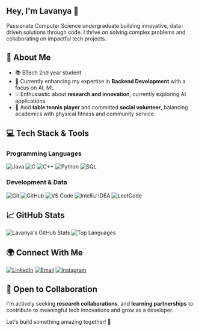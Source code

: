 ## Hey, I'm Lavanya 👋
Passionate Computer Science undergraduate building innovative, data-driven solutions through code. I thrive on solving complex problems and collaborating on impactful tech projects.
## 🚀 About Me
- 📚 BTech 2nd year student
- 🔭 Currently enhancing my expertise in **Backend Development** with a focus on AI, ML
- 💡 Enthusiastic about **research and innovation**, currently exploring AI applications
- 🏓 Avid **table tennis player** and committed **social volunteer**, balancing academics with physical fitness and community service
## 💻 Tech Stack & Tools
### Programming Languages
![Java](https://img.shields.io/badge/Java-ED8B00?style=for-the-badge&logo=openjdk&logoColor=white)
![C](https://img.shields.io/badge/C-A8B9CC?style=for-the-badge&logo=c&logoColor=white)
![C++](https://img.shields.io/badge/C%2B%2B-00599C?style=for-the-badge&logo=c%2B%2B&logoColor=white)
![Python](https://img.shields.io/badge/Python-3776AB?style=for-the-badge&logo=python&logoColor=white)
![SQL](https://img.shields.io/badge/SQL-4479A1?style=for-the-badge&logo=postgresql&logoColor=white)
### Development & Data
![Git](https://img.shields.io/badge/Git-F05032?style=for-the-badge&logo=git&logoColor=white)
![GitHub](https://img.shields.io/badge/GitHub-181717?style=for-the-badge&logo=github&logoColor=white)
![VS Code](https://img.shields.io/badge/VS_Code-007ACC?style=for-the-badge&logo=visual-studio-code&logoColor=white)
![IntelliJ IDEA](https://img.shields.io/badge/IntelliJ_IDEA-000000?style=for-the-badge&logo=intellij-idea&logoColor=white)
![LeetCode](https://img.shields.io/badge/LeetCode-FFA116?style=for-the-badge&logo=leetcode&logoColor=black)
## 📈 GitHub Stats
![Lavanya's GitHub Stats](https://github-readme-stats.vercel.app/api?username=lavanya1486&show_icons=true&theme=radical&hide_border=true)
![Top Languages](https://github-readme-stats.vercel.app/api/top-langs/?username=lavanya1486&layout=compact&theme=radical&hide_border=true)
## 🌍 Connect With Me
[![LinkedIn](https://img.shields.io/badge/LinkedIn-0A66C2?style=for-the-badge&logo=linkedin&logoColor=white)](www.linkedin.com/in/lavanya-pandit-416916313)
[![Email](https://img.shields.io/badge/Email-D14836?style=for-the-badge&logo=gmail&logoColor=white)](mailto:lavanyap1486@gmail.com)
[![Instagram](https://img.shields.io/badge/Instagram-E4405F?style=for-the-badge&logo=instagram&logoColor=white)](https://www.instagram.com/juxt.me.lav/)
## 🤝 Open to Collaboration
I'm actively seeking **research collaborations**, and **learning partnerships** to contribute to meaningful tech innovations and grow as a developer.

Let's build something amazing together! 🚀
<!--
**lavanya1486/lavanya1486** is a ✨ _special_ ✨ repository because its `README.md` (this file) appears on your GitHub profile.

Here are some ideas to get you started:

- 🔭 I’m currently working on ...
- 🌱 I’m currently learning ...
- 👯 I’m looking to collaborate on ...
- 🤔 I’m looking for help with ...
- 💬 Ask me about ...
- 📫 How to reach me: ...
- 😄 Pronouns: ...
- ⚡ Fun fact: ...

